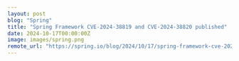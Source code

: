 ```yaml
---
layout: post
blog: "Spring"
title: "Spring Framework CVE-2024-38819 and CVE-2024-38820 published"
date: 2024-10-17T00:00:00Z
image: images/spring.png
remote_url: "https://spring.io/blog/2024/10/17/spring-framework-cve-2024-38819-and-cve-2024-38820-published"
---
```


